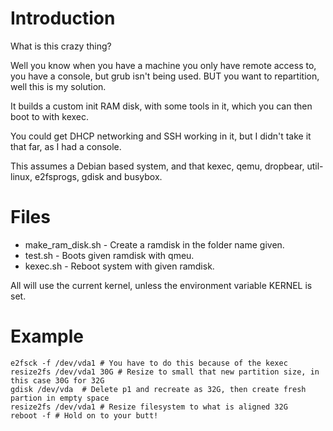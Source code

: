 Introduction
============

What is this crazy thing?

Well you know when you have a machine you only have remote access to, you have a console, but grub isn't being used.
BUT you want to repartition, well this is my solution.

It builds a custom init RAM disk, with some tools in it, which you can then boot to with kexec.

You could get DHCP networking and SSH working in it, but I didn't take it that far, as I had a console.

This assumes a Debian based system, and that kexec, qemu, dropbear, util-linux, e2fsprogs, gdisk and busybox.


Files
=====

* make_ram_disk.sh  -  Create a ramdisk in the folder name given.
* test.sh - Boots given ramdisk with qmeu.
* kexec.sh - Reboot system with given ramdisk.

All will use the current kernel, unless the environment variable KERNEL is set.


Example
=======

    e2fsck -f /dev/vda1 # You have to do this because of the kexec
    resize2fs /dev/vda1 30G # Resize to small that new partition size, in this case 30G for 32G
    gdisk /dev/vda  # Delete p1 and recreate as 32G, then create fresh partion in empty space
    resize2fs /dev/vda1 # Resize filesystem to what is aligned 32G
    reboot -f # Hold on to your butt!

